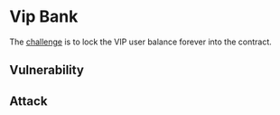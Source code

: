 # Vip Bank

The [challenge](https://quillctf.super.site/challenges/quillctf-challenges/vip-bank) is to lock the VIP user balance forever into the contract.


## Vulnerability



## Attack

